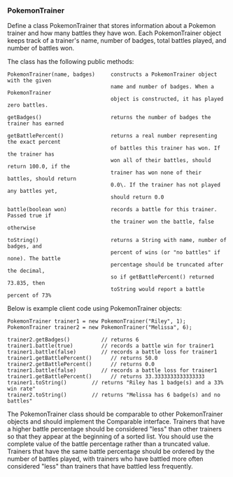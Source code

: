 <div class="viewer">

### PokemonTrainer

<div>

Define a class PokemonTrainer that stores information about a Pokemon trainer and how many battles they have won. Each PokemonTrainer object keeps track of a trainer's name, number of badges, total battles played, and number of battles won.

The class has the following public methods:

    PokemonTrainer(name, badges)     constructs a PokemonTrainer object with the given
                                     name and number of badges. When a PokemonTrainer
                                     object is constructed, it has played zero battles.

    getBadges()                      returns the number of badges the trainer has earned

    getBattlePercent()               returns a real number representing the exact percent
                                     of battles this trainer has won. If the trainer has
                                     won all of their battles, should return 100.0, if the
                                     trainer has won none of their battles, should return
                                     0.0\. If the trainer has not played any battles yet,
                                     should return 0.0

    battle(boolean won)              records a battle for this trainer. Passed true if
                                     the trainer won the battle, false otherwise

    toString()                       returns a String with name, number of badges, and
                                     percent of wins (or "no battles" if none). The battle
                                     percentage should be truncated after the decimal,
                                     so if getBattlePercent() returned 73.835, then
                                     toString would report a battle percent of 73%

Below is example client code using PokemonTrainer objects:

    PokemonTrainer trainer1 = new PokemonTrainer("Riley", 1);
    PokemonTrainer trainer2 = new PokemonTrainer("Melissa", 6);

    trainer2.getBadges()          // returns 6
    trainer1.battle(true)         // records a battle win for trainer1
    trainer1.battle(false)        // records a battle loss for trainer1
    trainer1.getBattlePercent()      // returns 50.0
    trainer2.getBattlePercent()      // returns 0.0
    trainer1.battle(false)        // records a battle loss for trainer1
    trainer1.getBattlePercent()      // returns 33.3333333333333333
    trainer1.toString()        // returns "Riley has 1 badge(s) and a 33% win rate"
    trainer2.toString()        // returns "Melissa has 6 badge(s) and no battles"

The PokemonTrainer class should be comparable to other PokemonTrainer objects and should implement the Comparable interface. Trainers that have a higher battle percentage should be considered "less" than other trainers so that they appear at the beginning of a sorted list. You should use the complete value of the battle percentage rather than a truncated value. Trainers that have the same battle percentage should be ordered by the number of battles played, with trainers who have battled more often considered "less" than trainers that have battled less frequently.

</div>

</div>